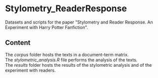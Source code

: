 # Stylometry_ReaderResponse
Datasets and scripts for the paper "Stylometry and Reader Response. An Experiment with Harry Potter Fanfiction".

## Content
The *corpus* folder hosts the texts in a document-term matrix.  
The *stylometric_analysis.R* file performs the analysis of the texts.  
The *results* folder hosts the results of the stylometric analysis and of the experiment with readers.  

